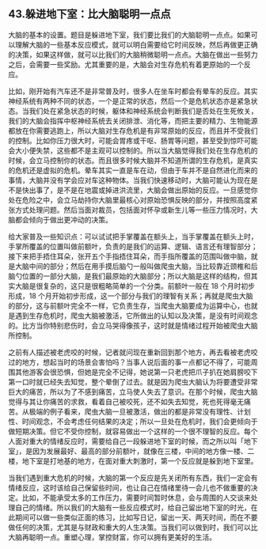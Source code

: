 ## 43.躲进地下室：比大脑聪明一点点
大脑的基本的设置。题目是躲进地下室，我们要比我们的大脑聪明一点点。如果可以理解大脑的一些基本反应模式，就可以明白需要给它时间反映，然后再做更正确的决策，如果这样做，就可以比我们的大脑稍微聪明一点点。大脑在做出一些努力之后，会需要一些奖励。尤其重要的是，大脑会对生存危机有着更原始的一个反应。


比如，刚开始有汽车还不是非常普及时，很多人在坐车时都会有晕车的反应。其实神经系统有两种不同的状态，一个是正常的状态，然后一个是危机状态亦是紧急状态。当我们处在紧急状态的时候，躯体和神经系统会判断我们是否处在生死攸关，我们的大脑会指挥中枢神经系统去关闭排泄、消化等，而把主要的精力、生物能源都放在你需要逃跑上，所以大脑对生存危机是有非常原始的反应，而且并不受我们的控制。比如你压力很大时，可能会胃疼或干呕、肠胃等问题，甚至受到惊吓可能会大小便失禁，这些都不是主观可以控制的。所以当大脑觉得我们处在生存危机的时候，会立马控制你的状态。而且很多时候大脑并不知道所谓的生存危机，是真实的危机还是虚拟的危机。晕车其实一直是车在动，但由于车并不是自然进化而来的事情，大脑并没有学会应对车这种物体。当我们快速移动时，大脑可能认为现在是不是快出事了，是不是在地震或掉进洪流里，大脑会做出原始的反应。一旦感觉你处在危险之中，会立马劫持你大脑里最核心对原始恐惧反映的部分，并按照高度紧张方式处理问题。然后当面对裁员，包括面对怀孕或新生儿等一些压力情况时，大脑都会倾向于做出更冲动的决策。


给大家普及一些知识点：可以试试把手掌覆盖在额头上，当手掌覆盖在额头上时，手掌所覆盖的位置叫做前额叶，负责的是我们的运算、逻辑、语言还有理智部分；接下来把手捂住耳朵，张开五个手指捂住耳朵，而手指所覆盖的范围叫做中脑，就是大脑中间的部分；然后在用手摸后脑勺一般叫做爬虫大脑，当比较靠近颈椎和后脑勺位置的一部分大脑，是我们最原始的大脑部分；所以大脑是这样的结构，但其实大脑是很复杂的，这只是很粗略简单的一个分类。前额叶一般在 18 个月时初步形成，18 个月开始初步形成，这一个部分与我们的理智有关系；再就是爬虫大脑的部分，这与前额叶完全不一样，它负责生存，当爬虫大脑要成为运算中心，也就是遇到生存危机时，爬虫大脑被激活，它所做出的认知以及决策，是没有时间观念的。比方当你特别悲伤时，会立马哭得像孩子，这时就是情绪过程开始被爬虫大脑所控制。


之前有人描述被老虎咬的时候，记者就问现在重新回到那个地方，再去看被老虎咬过的地方，想起当时的场景会害怕吗？当事人说后面的事一点都记不得了，可能周围其他游客会很恐惧，但她是完全不记得，她说第一只老虎把爪子扒在她肩膀咬下第一口时就已经失去知觉，整个晕倒了过去。就是因为爬虫大脑认为将要遭受非常巨大的痛苦，所以为了不感到痛苦，立马使人失去了意识。在那个时候，爬虫大脑觉得与其让你痛苦的求救，看着自己被咬死，还不如失去知觉，死也死得毫无痛苦。从极端的例子看来，爬虫大脑一旦被激活，做出的都是非常没有理性、计划性、时间观念，不会考虑任何结果的决定；所以一旦处在危机时，我们会更倾向于做短期决策。但它不受你控制，就容易做出一个这样的一个很不理智的反应。每个人面对重大的情绪反应时，需要给自己一段躲进地下室的时候，而之所以叫「地下室」，是因为发展最好、最高的部分前额叶，就像在三楼，中间的地方像一楼、二楼，地下室是打地基的地方，在面对重大刺激时，第一个反应就是躲到地下室里。


当我们遇到重大危机的时候，大脑的第一个反应是先关闭所有东西，我们一定会有情绪反应，这时该给自己保留些时间，也让自己在情绪里待一会儿也不做重要的决定。比如，不能承受太多的工作压力，需要时间暂时休息，会与周围的人交谈来处理自己的情绪。所以我们的大脑有一些反应模式时，给自己留出地下室的时光，在此期间可以做一些类似正面的练习，比如写日记，留出一天、两天时间，而在不要做任何的决策，尤其是与财政和重大的人生决策。当我们可以做到时，我们可以比大脑再聪明一点。重塑心理，掌控财富，你可以拥有更美好的生活。

